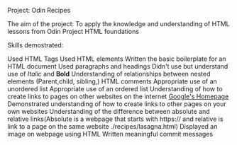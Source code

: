 Project: Odin Recipes

The aim of the project: To apply the knowledge and understanding of HTML lessons from Odin Project HTML foundations

Skills demostrated:

Used HTML Tags 
Used HTML elements 
Written the basic boilerplate for an HTML document
Used paragraphs and headings
Didn't use but understand use of <em>Italic</em> and <strong>Bold</strong>
Understanding of relationships between nested elements (Parent,child, sibling,)
HTML comments <!---This is a comment--->
Appropriate use of an unordered list
Appropriate use of an ordered list
Understanding of how to create links to pages on other websites on the internet <a href="https://google.com">Google's Homepage<a>
Demonstrated understanding of how to create links to other pages on your own websites
Understanding of the difference between absolute and relative links(Absolute is a webpage that starts with https:// and relative is link to a page on the same website ./recipes/lasagna.html)
Displayed an image on webpage using HTML
Written meaningful commit messages



